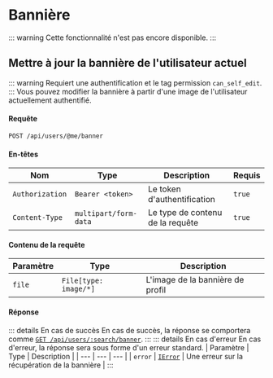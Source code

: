 # Bannière
::: warning
Cette fonctionnalité n'est pas encore disponible.
:::
## Mettre à jour la bannière de l'utilisateur actuel
::: warning
Requiert une authentification et le tag permission `can_self_edit`.
:::
Vous pouvez modifier la bannière à partir d'une image de l'utilisateur actuellement authentifié.

#### Requête
```http
POST /api/users/@me/banner
```

#### En-têtes
| Nom | Type | Description | Requis |
| --- | --- | --- | --- |
| `Authorization` | `Bearer <token>` | Le token d'authentification | `true` |
| `Content-Type` | `multipart/form-data` | Le type de contenu de la requête | `true` |

#### Contenu de la requête
| Paramètre | Type | Description |
| --- | --- | --- |
| `file` | `File[type: image/*]` | L'image de la bannière de profil |

#### Réponse
::: details En cas de succès
En cas de succès, la réponse se comportera comme [`GET /api/users/:search/banner`](/docs/api/users/get-banner).
:::
::: details En cas d'erreur
En cas d'erreur, la réponse sera sous forme d'un erreur standard.
| Paramètre | Type | Description |
| --- | --- | --- |
| `error` | [`IError`](/docs/api/typing.html#ierror) | Une erreur sur la récupération de la bannière |
:::